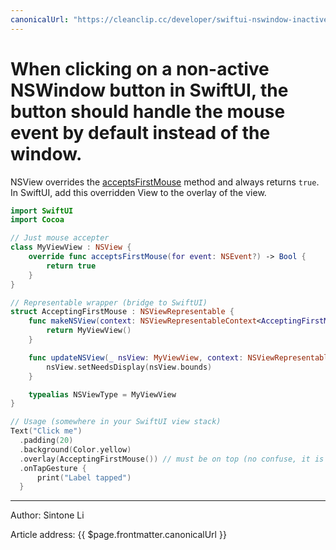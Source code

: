 ```yaml
---
canonicalUrl: "https://cleanclip.cc/developer/swiftui-nswindow-inactive-firstmouse/"
---
```

# When clicking on a non-active NSWindow button in SwiftUI, the button should handle the mouse event by default instead of the window.

NSView overrides the [acceptsFirstMouse](https://developer.apple.com/documentation/appkit/nsview/1483410-acceptsfirstmouse) method and always returns `true`.
In SwiftUI, add this overridden View to the overlay of the view.

```swift
import SwiftUI
import Cocoa

// Just mouse accepter
class MyViewView : NSView {
    override func acceptsFirstMouse(for event: NSEvent?) -> Bool {
        return true
    }
}

// Representable wrapper (bridge to SwiftUI)
struct AcceptingFirstMouse : NSViewRepresentable {
    func makeNSView(context: NSViewRepresentableContext<AcceptingFirstMouse>) -> MyViewView {
        return MyViewView()
    }

    func updateNSView(_ nsView: MyViewView, context: NSViewRepresentableContext<AcceptingFirstMouse>) {
        nsView.setNeedsDisplay(nsView.bounds)
    }

    typealias NSViewType = MyViewView
}

// Usage (somewhere in your SwiftUI view stack)
Text("Click me")
  .padding(20)
  .background(Color.yellow)
  .overlay(AcceptingFirstMouse()) // must be on top (no confuse, it is transparent)
  .onTapGesture {
      print("Label tapped")
  }
```


---
Author: Sintone Li

Article address: {{ $page.frontmatter.canonicalUrl }}
